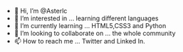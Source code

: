 - 👋 Hi, I’m @Asterlc
- 👀 I’m interested in ... learning different languages
- 🌱 I’m currently learning ... HTML5,CSS3 and Python
- 💞️ I’m looking to collaborate on ... the whole community
- 📫 How to reach me ... Twitter and Linked In.

<!---
Asterlc/Asterlc is a ✨ special ✨ repository because its `README.md` (this file) appears on your GitHub profile.
You can click the Preview link to take a look at your changes.
--->
